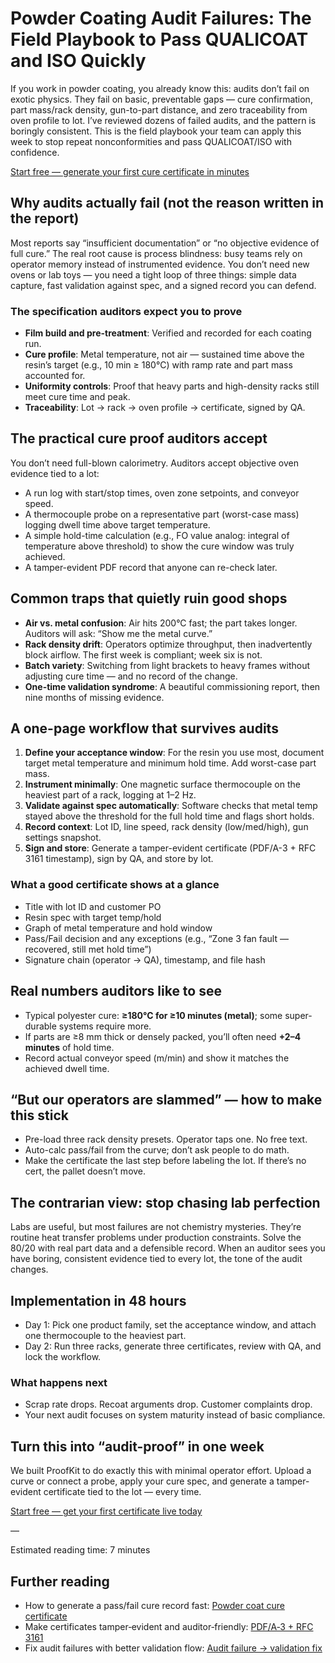 # Powder Coating Audit Failures: The Field Playbook to Pass QUALICOAT and ISO Quickly

If you work in powder coating, you already know this: audits don’t fail on exotic physics. They fail on basic, preventable gaps — cure confirmation, part mass/rack density, gun-to-part distance, and zero traceability from oven profile to lot. I’ve reviewed dozens of failed audits, and the pattern is boringly consistent. This is the field playbook your team can apply this week to stop repeat nonconformities and pass QUALICOAT/ISO with confidence.

[Start free — generate your first cure certificate in minutes](/auth/get-started)

## Why audits actually fail (not the reason written in the report)

Most reports say “insufficient documentation” or “no objective evidence of full cure.” The real root cause is process blindness: busy teams rely on operator memory instead of instrumented evidence. You don’t need new ovens or lab toys — you need a tight loop of three things: simple data capture, fast validation against spec, and a signed record you can defend.

### The specification auditors expect you to prove

- **Film build and pre-treatment**: Verified and recorded for each coating run.
- **Cure profile**: Metal temperature, not air — sustained time above the resin’s target (e.g., 10 min ≥ 180°C) with ramp rate and part mass accounted for.
- **Uniformity controls**: Proof that heavy parts and high-density racks still meet cure time and peak.
- **Traceability**: Lot → rack → oven profile → certificate, signed by QA.

## The practical cure proof auditors accept

You don’t need full-blown calorimetry. Auditors accept objective oven evidence tied to a lot:

- A run log with start/stop times, oven zone setpoints, and conveyor speed.
- A thermocouple probe on a representative part (worst-case mass) logging dwell time above target temperature.
- A simple hold-time calculation (e.g., FO value analog: integral of temperature above threshold) to show the cure window was truly achieved.
- A tamper-evident PDF record that anyone can re-check later.

## Common traps that quietly ruin good shops

- **Air vs. metal confusion**: Air hits 200°C fast; the part takes longer. Auditors will ask: “Show me the metal curve.”
- **Rack density drift**: Operators optimize throughput, then inadvertently block airflow. The first week is compliant; week six is not.
- **Batch variety**: Switching from light brackets to heavy frames without adjusting cure time — and no record of the change.
- **One-time validation syndrome**: A beautiful commissioning report, then nine months of missing evidence.

## A one-page workflow that survives audits

1. **Define your acceptance window**: For the resin you use most, document target metal temperature and minimum hold time. Add worst-case part mass.
2. **Instrument minimally**: One magnetic surface thermocouple on the heaviest part of a rack, logging at 1–2 Hz.
3. **Validate against spec automatically**: Software checks that metal temp stayed above the threshold for the full hold time and flags short holds.
4. **Record context**: Lot ID, line speed, rack density (low/med/high), gun settings snapshot.
5. **Sign and store**: Generate a tamper-evident certificate (PDF/A-3 + RFC 3161 timestamp), sign by QA, and store by lot.

### What a good certificate shows at a glance

- Title with lot ID and customer PO
- Resin spec with target temp/hold
- Graph of metal temperature and hold window
- Pass/Fail decision and any exceptions (e.g., “Zone 3 fan fault — recovered, still met hold time”) 
- Signature chain (operator → QA), timestamp, and file hash

## Real numbers auditors like to see

- Typical polyester cure: **≥180°C for ≥10 minutes (metal)**; some super-durable systems require more.
- If parts are ≥8 mm thick or densely packed, you’ll often need **+2–4 minutes** of hold time.
- Record actual conveyor speed (m/min) and show it matches the achieved dwell time.

## “But our operators are slammed” — how to make this stick

- Pre-load three rack density presets. Operator taps one. No free text.
- Auto-calc pass/fail from the curve; don’t ask people to do math.
- Make the certificate the last step before labeling the lot. If there’s no cert, the pallet doesn’t move.

## The contrarian view: stop chasing lab perfection

Labs are useful, but most failures are not chemistry mysteries. They’re routine heat transfer problems under production constraints. Solve the 80/20 with real part data and a defensible record. When an auditor sees you have boring, consistent evidence tied to every lot, the tone of the audit changes.

## Implementation in 48 hours

- Day 1: Pick one product family, set the acceptance window, and attach one thermocouple to the heaviest part.
- Day 2: Run three racks, generate three certificates, review with QA, and lock the workflow.

### What happens next

- Scrap rate drops. Recoat arguments drop. Customer complaints drop.
- Your next audit focuses on system maturity instead of basic compliance.

## Turn this into “audit-proof” in one week

We built ProofKit to do exactly this with minimal operator effort. Upload a curve or connect a probe, apply your cure spec, and generate a tamper-evident certificate tied to the lot — every time.

[Start free — get your first certificate live today](/auth/get-started)

—

Estimated reading time: 7 minutes

## Further reading

- How to generate a pass/fail cure record fast: [Powder coat cure certificate](/blog/powder-coat-cure-certificate)
- Make certificates tamper‑evident and auditor‑friendly: [PDF/A‑3 + RFC 3161](/blog/pdfa3-rfc3161-tamper-evident)
- Fix audit failures with better validation flow: [Audit failure → validation fix](/blog/audit-failure-validation-fix)

